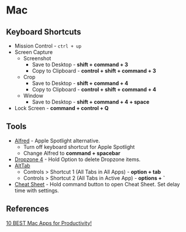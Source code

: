 # Mac

## Keyboard Shortcuts

- Mission Control - `ctrl + up`
- Screen Capture
  - Screenshot
    - Save to Desktop - **shift + command + 3**
    - Copy to Clipboard - **control + shift + command + 3**
  - Crop
    - Save to Desktop - **shift + command + 4**
    - Copy to Clipboard - **control + shift + command + 4**
  - Window
    - Save to Desktop - **shift + command + 4 + space**
- Lock Screen - **command + control + Q**

## Tools

- [Alfred](https://www.alfredapp.com/) - Apple Spotlight alternative.
  - Turn off keyboard shortcut for Apple Spotlight
  - Change Alfred to **command + spacebar**
- [Dropzone 4](https://apps.apple.com/us/app/dropzone-4/id1485052491?mt=12) - Hold Option to delete Dropzone items.
- [AltTab](https://alt-tab-macos.netlify.app/)
  - Controls > Shortcut 1 (All Tabs in All Apps) - **option + tab**
  - Controls > Shortcut 2 (All Tabs in Active App) - **options + `**
- [Cheat Sheet](https://cheatsheet-mac.en.softonic.com/mac) - Hold command button to open Cheat Sheet. Set delay time with settings.

## References

[10 BEST Mac Apps for Productivity!](https://www.youtube.com/watch?v=-xXc7qeiC8I&t=215s)
